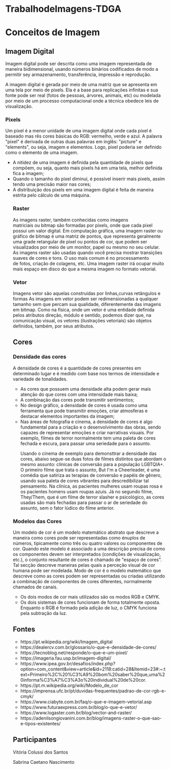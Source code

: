 # TrabalhodeImagens-TDGA
<h1>Conceitos de Imagem</h1>

<h2>Imagem Digital</h2>

<p>Imagem digital pode ser descrita como uma imagem  representada de maneira bidimensional, usando números binários codificados de modo a permitir sey armazenamento, transferência, impressão e reprodução.</p>

<p>A imagem digital é gerada por meio de uma matriz que se apresenta em uma tela por meio de pixels. Ela é a base para replicações infinitas e sua fonte pode ser real (fotos de pessoas, árvores, animais, etc) ou modelada por meio de um processo computacional onde a técnica obedece leis de visualização.</p>
<h3>Pixels</h3>
<p> Um pixel é a menor unidade de uma imagem digital onde cada pixel é baseado mas rês cores básicas do RGB: vermelho, verde e azul. A palavra "pixel" é derivada de outras duas palavras em inglês: "picture" e "elements", ou seja, imagem e elementos. Logo, pixel poderia ser definido como o elemento de uma imagem.</p>
<ul>
  <li>A nitidez de uma imagem é definida pela quantidade de pixels que compõem, ou seja, quanto mais pixels há em uma tela, melhor definida fica a imagem;</li>
  <li>Quando o tamanho do pixel diminui, é possível inserir mais pixels, assim tendo uma precisão maior nas cores;</li>
  <li>A distribuição dos pixels em uma imagem digital é feita de maneira estrita pelo cálculo de uma máquina.</li>

<h3>Raster</h3>
<p>  As imagens raster, também conhecidas como imagens matriciais ou bitmap são formadas por pixels, onde que cada píxel possui um valor digital.
Em computação gráfica, uma imagem raster ou gráfico de bitmap é uma matriz de pontos, que representa geralmente uma grade retangular de pixel ou pontos de cor, que podem ser visualizados por meio de um monitor, papel ou mesmo no seu celular.
As imagens raster são usadas quando você precisa mostrar transições suaves de cores e tons. O uso mais comum é no processamento de fotos, criação de colagens, etc. Uma imagem raster irá ocupar muito mais espaço em disco do que a mesma imagem no formato vetorial. </p>

<h3>Vetor</h3>
<p>  Imagens vetor são aquelas construidas por linhas,curvas retângulos e formas
As imagens em vetor podem ser redimensionadas a qualquer tamanho sem que percam sua qualidade, diferentemente das imagens em bitmap.
Como na física, onde um vetor é uma entidade definida pelos atributos direção, módulo e sentido, podemos dizer que, na comunicação visual, os vetores (ilustrações vetoriais) são objetos definidos, também, por seus atributos.</p>



<h2>Cores</h2>
<h3>Densidade das cores</h3>
<p>A densidade de cores é a quantidade de cores presentes em determinado lugar e é medido com base nos termos de intensidade e variedade de tonalidades.</p>
<ul>
    <li>As cores que possuem uma densidade alta podem gerar mais atenção do que cores com uma intensidade mais baixa;</li>
    <li>A combinação das cores pode transmitir sentimentos;</li>
    <li>No design gráfico, a densidade de cores é usada como uma ferramenta que pode transmitir emoções, criar atmosferas e destacar elementos importantes da imagem;</li>
    <li>Nas áreas de fotografia e cinema, a densidade de cores é algo fundamental para a criação e o desenvolvimento das obras, sendo capazes de representar emoções e criar narrativas visuais. Por exemplo, filmes de terror normalmente tem uma paleta de cores fechada e escura, para passar uma seriedade para o assunto.</li>
  <p>Usando o cinema de exemplo para demonsttrar a densidade das cores, abaixo segue-se duas fotos de filmes distintos que abordam o mesmo assunto: clínicas de conversão para a população LGBTQIA+. O primeiro filme que trata o assunto, But I'm a Cheerleader, é uma comédia que satiriza as terapias de conversão e papéis de gênero, usando sua paleta de cores vibrantes para descredibilizar tal pensamento. Na clínica, as pacientes mulheres usam roupas rosa e os pacientes homens usam roupas azuis. Já no segundo filme, They/Them, que é um filme de terror slasher e psicológico, as cores usadas são mais fechadas para passar o ar de seriedade do assunto, sem o fator lúdico do filme anterior.</p>
</ul>

<h3>Modelos das Cores</h3>
<p>
  Um modelo de cor é um modelo matemático abstrato que descreve a maneira como cores pode ser representadas como énuplos de números, tipicamente como três ou quatro valores ou componentes de cor. Quando este modelo é associado a uma descrição precisa de como os componentes devem ser interpretados (condições de visualização, etc.), o conjunto resultante de cores é chamado de "espaço de cores". Tal secção descreve maneiras pelas quais a perceção visual de cor humana pode ser modelada.
Modo de cor é o modelo matemático que descreve como as cores podem ser representadas ou criadas utilizando a combinação de componentes de cores diferentes, normalmente chamados de canais.</p>

<ul>
  <li>
Os dois modos de cor mais utilizados são os modos RGB e CMYK.    
  </li>
  <li>
    Os dois sistemas de cores funcionam de forma totalmente oposta. Enquanto o RGB é formado pela adição de luz, o CMYK funciona pela subtração da luz.
  </li>
</ul>

<h2>Fontes</h2>
<ul>
  <li>https://pt.wikipedia.org/wiki/Imagem_digital</li>
  <li>https://dealercv.com.br/glossario/o-que-e-densidade-de-cores/</li>
  <li>https://tecnoblog.net/responde/o-que-e-um-pixel/</li>
  <li>https://imageria.fau.usp.br/imagem-digital/</li>
  <li>https://www.ipea.gov.br/desafios/index.php?option=com_content&view=article&id=2118:catid=28&Itemid=23#:~:text=Primeiro%2C%20%C3%A9%20bom%20saber%20que,uma%20informa%C3%A7%C3%A3o%20individual%20de%20cor.</li>
  <li>https://pt.m.wikipedia.org/wiki/Modelo_de_cor</li>
  <li>https://imprensa.ufc.br/pt/duvidas-frequentes/padrao-de-cor-rgb-e-cmyk/</li>
  <li>https://www.ciabyte.com.br/faq/o-que-e-imagem-vetorial.asp</li>
  <li>https://www.futuraexpress.com.br/blog/o-que-e-vetor/</li>
  <li>https://www.logaster.com.br/blog/vector-and-raster/</li>
  <li>https://adenilsongiovanini.com.br/blog/imagens-raster-o-que-sao-e-tipos-existentes/</li>
</ul>

<h2>Participantes</h2>
<p>Vitória Colussi dos Santos</p>
<p>Sabrina Caetano Nascimento</p>
